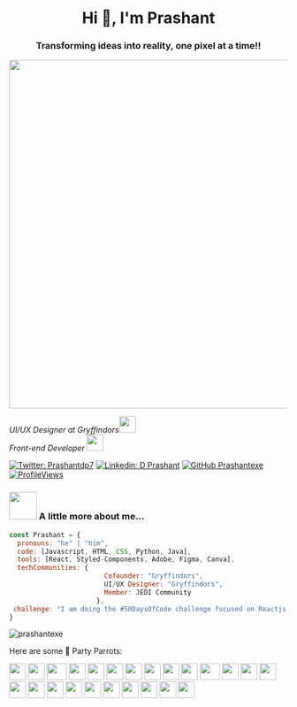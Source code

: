 # <h1 align="center">Hi 👋, I'm Prashant</h1>
<h3 align="center">Transforming ideas into reality, one pixel at a time!!</h3>

<img src="https://media.giphy.com/media/l0HlHFRbmaZtBRhXG/giphy.gif" width="630" align="center" />
<p><em>UI/UX Designer at Gryffindors<img src="https://media.giphy.com/media/fYSnHlufseco8Fh93Z/giphy.gif" width="30"></br>Front-end Developer
  <img src="https://media.giphy.com/media/WUlplcMpOCEmTGBtBW/giphy.gif" width="30"> 
</em></p>

[![Twitter: Prashantdp7](https://img.shields.io/twitter/follow/Prashantdp7?style=social)](https://twitter.com/prashantdp7)
[![Linkedin: D Prashant](https://img.shields.io/badge/-Prashant-blue?style=flat-square&logo=Linkedin&logoColor=white&link=https://www.linkedin.com/in/prashant-d-7a3915249/)](https://www.linkedin.com/in/prashant-d-7a3915249/)
[![GitHub Prashantexe](https://img.shields.io/github/followers/Prashantexe?label=follow&style=social)](https://github.com/prashantexe)
[![ProfileViews](https://komarev.com/ghpvc/?username=prashantexe&color=red&style=flat)](https://komarev.com/ghpvc/?username=prashantexe)

### <img src="https://media.giphy.com/media/VgCDAzcKvsR6OM0uWg/giphy.gif" width="50"> A little more about me...  

```javascript
const Prashant = {
  pronouns: "he" | "him",
  code: [Javascript, HTML, CSS, Python, Java],
  tools: [React, Styled-Components, Adobe, Figma, Canva],
  techCommunities: {
                        Cofounder: "Gryffindors",
                        UI/UX Designer: "Gryffindors",
                        Member: JEDI Community
                      },
 challenge: "I am doing the #50DaysOfCode challenge focused on Reactjs and further will be focusing on Solidity"
}
```
<p>&nbsp;<img src="https://github-readme-stats.vercel.app/api?username=prashantexe&show_icons=true&locale=en" alt="prashantexe" align="left"/></p>

Here are some 🦜 Party Parrots:

<div>
    <img src="https://cultofthepartyparrot.com/parrots/hd/githubparrot.gif" width="30" height="30"/>
    <img src="https://cultofthepartyparrot.com/flags/hd/indiaparrot.gif" width="30" height="30"/>
    <img src="https://cultofthepartyparrot.com/parrots/asyncparrot.gif" width="36" height="30"/>
    <img src="https://cultofthepartyparrot.com/parrots/hd/exceptionallyfastparrot.gif" width="30" height="30"/>
    <img src="https://cultofthepartyparrot.com/parrots/hd/60fpsparrot.gif" width="30" height="30"/>
    <img src="https://cultofthepartyparrot.com/parrots/hd/jumpingparrot.gif" width="30" height="30"/>
    <img src="https://cultofthepartyparrot.com/parrots/hd/opensourceparrot.gif" width="30" height="30"/>
    <img src="https://cultofthepartyparrot.com/parrots/hd/dealwithitnowparrot.gif" width="30" height="30"/>
    <img src="https://cultofthepartyparrot.com/parrots/hd/hypnoparrotlight.gif" width="30" height="30"/>
    <img src="https://cultofthepartyparrot.com/parrots/databaseparrot.gif" width="30" height="30"/>
    <img src="https://cultofthepartyparrot.com/parrots/fixparrot.gif" width="36" height="30"/>
    <img src="https://cultofthepartyparrot.com/parrots/hd/laptop_parrot.gif" width="30" height="30"/>
    <img src="https://cultofthepartyparrot.com/parrots/hd/spinningparrot.gif" width="30" height="30"/>
    <img src="https://cultofthepartyparrot.com/parrots/hd/levitationparrot.gif" width="30" height="30"/>
    <img src="https://cultofthepartyparrot.com/parrots/hd/meldparrot.gif" width="30" height="30"/>
    <img src="https://cultofthepartyparrot.com/parrots/slomoparrot.gif" width="30" height="30"/>
    <img src="https://cultofthepartyparrot.com/parrots/hd/moonwalkingparrot.gif" width="30" height="30"/>
    <img src="https://cultofthepartyparrot.com/parrots/hd/stableparrot.gif" width="30" height="30"/>
    <img src="https://cultofthepartyparrot.com/parrots/hd/scienceparrot.gif" width="30" height="30"/>
    <img src="https://cultofthepartyparrot.com/parrots/hd/pirateparrot.gif" width="30" height="30"/>
    <img src="https://cultofthepartyparrot.com/parrots/hd/footballparrot.gif" width="30" height="30"/>
    <img src="https://cultofthepartyparrot.com/parrots/hd/illuminatiparrot.gif" width="30" height="30"/>
    <img src="https://cultofthepartyparrot.com/parrots/hd/hypnoparrotdark.gif" width="30" height="30"/>
    <img src="https://cultofthepartyparrot.com/parrots/hd/mustacheparrot.gif" width="30" height="30"/>
</div>



